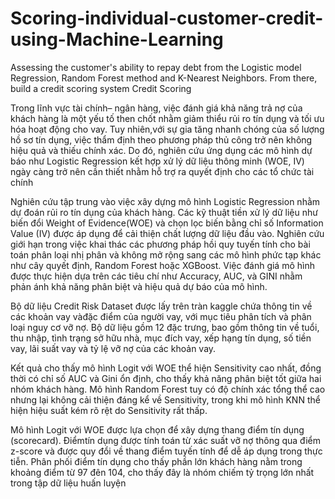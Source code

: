 # Scoring-individual-customer-credit-using-Machine-Learning
Assessing the customer's ability to repay debt from the Logistic model Regression, Random Forest method and K-Nearest Neighbors. From there, build a credit scoring system Credit Scoring

Trong lĩnh vực tài chính– ngân hàng, việc đánh giá khả năng trả nợ của khách hàng là một yếu tố then chốt nhằm giảm thiểu rủi ro tín dụng và tối ưu hóa hoạt động cho vay. Tuy nhiên,với sự gia tăng nhanh chóng của số lượng hồ sơ tín dụng, việc thẩm định theo phương pháp thủ công trở nên không hiệu quả và thiếu chính xác. Do đó, nghiên cứu ứng dụng các mô hình dự báo như Logistic Regression kết hợp xử lý dữ liệu thông minh (WOE, IV) ngày càng trở nên cần thiết nhằm hỗ trợ ra quyết định cho các tổ chức tài chính

Nghiên cứu tập trung vào việc xây dựng mô hình Logistic Regression nhằm dự đoán rủi ro tín dụng của khách hàng. Các kỹ thuật tiền xử lý dữ liệu như biến đổi Weight of Evidence(WOE) và chọn lọc biến bằng chỉ số Information Value (IV) được áp dụng để cải thiện chất lượng dữ liệu đầu vào. Nghiên cứu giới hạn trong việc khai thác các phương pháp hồi quy tuyến tính cho bài toán phân loại nhị phân và không mở rộng sang các mô hình phức tạp khác như cây quyết định, Random Forest hoặc XGBoost. Việc đánh giá mô hình được thực hiện dựa trên các tiêu chí như Accuracy, AUC, và GINI nhằm phản ánh khả năng phân biệt và hiệu quả dự báo của mô hình. 

Bộ dữ liệu Credit Risk Dataset được lấy trên tràn kaggle chứa thông tin về các khoản vay vàđặc điểm của người vay, với mục tiêu phân tích và phân loại nguy cơ vỡ nợ. Bộ dữ liệu gồm 12 đặc trưng, bao gồm thông tin về tuổi, thu nhập, tình trạng sở hữu nhà, mục đích vay, xếp hạng tín dụng, số tiền vay, lãi suất vay và tỷ lệ vỡ nợ của các khoản vay.

Kết quả cho thấy mô hình Logit với WOE thể hiện Sensitivity cao nhất, đồng thời có chỉ số AUC và Gini ổn định, cho thấy khả năng phân biệt tốt giữa hai nhóm khách hàng. Mô hình Random Forest tuy có độ chính xác tổng thể cao nhưng lại không cải thiện đáng kể về Sensitivity, trong khi mô hình KNN thể hiện hiệu suất kém rõ rệt do Sensitivity rất thấp.

Mô hình Logit với WOE được lựa chọn để xây dựng thang điểm tín dụng (scorecard). Điểmtín dụng được tính toán từ xác suất vỡ nợ thông qua điểm z-score và được quy đổi về thang điểm tuyến tính để dễ áp dụng trong thực tiễn. Phân phối điểm tín dụng cho thấy phần lớn khách hàng nằm trong khoảng điểm từ 97 đên 104, cho thấy đây là nhóm chiếm tỷ trọng lớn nhất trong tập dữ liệu huấn luyện
